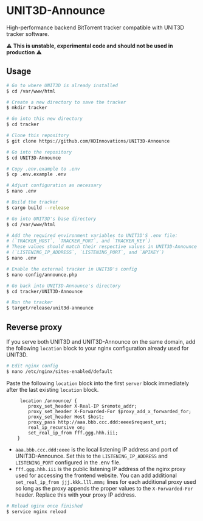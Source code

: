 # UNIT3D-Announce

High-performance backend BitTorrent tracker compatible with UNIT3D tracker software.

⚠️ **This is unstable, experimental code and should not be used in production** ⚠️

## Usage

```sh
# Go to where UNIT3D is already installed
$ cd /var/www/html

# Create a new directory to save the tracker
$ mkdir tracker

# Go into this new directory
$ cd tracker

# Clone this repository
$ git clone https://github.com/HDInnovations/UNIT3D-Announce

# Go into the repository
$ cd UNIT3D-Announce

# Copy .env.example to .env
$ cp .env.example .env

# Adjust configuration as necessary
$ nano .env

# Build the tracker
$ cargo build --release

# Go into UNIT3D's base directory
$ cd /var/www/html

# Add the required environment variables to UNIT3D'S .env file:
# (`TRACKER_HOST`, `TRACKER_PORT`, and `TRACKER_KEY`)
# These values should match their respective values in UNIT3D-Announce's .env file:
# (`LISTENING_IP_ADDRESS`, `LISTENING_PORT`, and `APIKEY`)
$ nano .env

# Enable the external tracker in UNIT3D's config
$ nano config/announce.php

# Go back into UNIT3D-Announce's directory
$ cd tracker/UNIT3D-Announce

# Run the tracker
$ target/release/unit3d-announce
```

## Reverse proxy

If you serve both UNIT3D and UNIT3D-Announce on the same domain, add the following `location` block to your nginx configuration already used for UNIT3D.

```sh
# Edit nginx config
$ nano /etc/nginx/sites-enabled/default
```

Paste the following `location` block into the first `server` block immediately after the last existing `location` block.

```nginx
     location /announce/ {
        proxy_set_header X-Real-IP $remote_addr;
        proxy_set_header X-Forwarded-For $proxy_add_x_forwarded_for;
        proxy_set_header Host $host;
        proxy_pass http://aaa.bbb.ccc.ddd:eeee$request_uri;
        real_ip_recursive on;
        set_real_ip_from fff.ggg.hhh.iii;
    }
```

- `aaa.bbb.ccc.ddd:eeee` is the local listening IP address and port of UNIT3D-Announce. Set this to the `LISTENING_IP_ADDRESS` and `LISTENING_PORT` configured in the .env file.
- `fff.ggg.hhh.iii` is the public listening IP address of the nginx proxy used for accessing the frontend website. You can add additional `set_real_ip_from jjj.kkk.lll.mmm;` lines for each additional proxy used so long as the proxy appends the proper values to the `X-Forwarded-For` header. Replace this with your proxy IP address.


```sh
# Reload nginx once finished
$ service nginx reload
```
